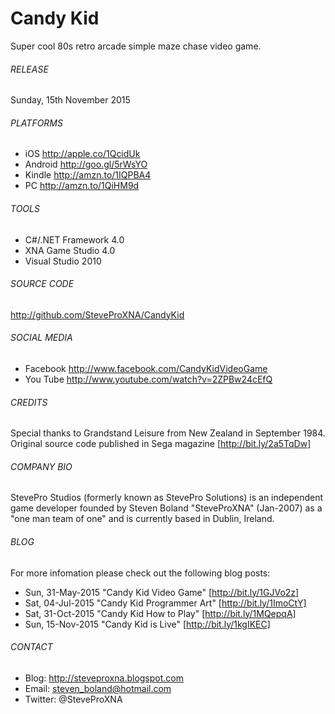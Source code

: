 # Candy Kid
Super cool 80s retro arcade simple maze chase video game.

###### RELEASE
Sunday, 15th November 2015

###### PLATFORMS
- iOS		http://apple.co/1QcidUk
- Android	http://goo.gl/5rWsYO
- Kindle	http://amzn.to/1IQPBA4
- PC		http://amzn.to/1QiHM9d

###### TOOLS
- C#/.NET Framework 4.0
- XNA Game Studio 4.0
- Visual Studio 2010

###### SOURCE CODE
http://github.com/SteveProXNA/CandyKid

###### SOCIAL MEDIA
- Facebook http://www.facebook.com/CandyKidVideoGame
- You Tube http://www.youtube.com/watch?v=2ZPBw24cEfQ

###### CREDITS
Special thanks to Grandstand Leisure from New Zealand in September 1984.
<br />
Original source code published in Sega magazine [http://bit.ly/2a5TqDw]

###### COMPANY BIO
StevePro Studios (formerly known as StevePro Solutions) is an independent game developer founded by Steven Boland "SteveProXNA" (Jan-2007) as a "one man team of one" and is currently based in Dublin, Ireland.

###### BLOG
For more infomation please check out the following blog posts:
- Sun, 31-May-2015 "Candy Kid Video Game" [http://bit.ly/1GJVo2z]
- Sat, 04-Jul-2015 "Candy Kid Programmer Art" [http://bit.ly/1ImoCtY]
- Sat, 31-Oct-2015 "Candy Kid How to Play" [http://bit.ly/1MQepqA]
- Sun, 15-Nov-2015 "Candy Kid is Live" [http://bit.ly/1kgIKEC]

###### CONTACT
- Blog:		http://steveproxna.blogspot.com
- Email:	steven_boland@hotmail.com
- Twitter:	@SteveProXNA
